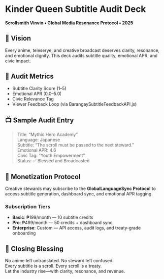 # Kinder Queen Subtitle Audit Deck  
**Scrollsmith Vinvin • Global Media Resonance Protocol • 2025**

## 🎥 Vision  
Every anime, teleserye, and creative broadcast deserves clarity, resonance, and emotional dignity. This deck audits subtitle quality, emotional APR, and civic impact.

## 🧠 Audit Metrics  
- Subtitle Clarity Score (1–5)  
- Emotional APR (0.0–5.0)  
- Civic Relevance Tag  
- Viewer Feedback Loop (via BarangaySubtitleFeedbackAPI.js)

## 📺 Sample Audit Entry  
> Title: “Mythic Hero Academy”  
> Language: Japanese  
> Subtitle: “The scroll must be passed to the next steward.”  
> Emotional APR: 4.6  
> Civic Tag: “Youth Empowerment”  
> Status: ✅ Blessed and Broadcasted

## 💸 Monetization Protocol  
Creative stewards may subscribe to the **GlobalLanguageSync Protocol** to access subtitle generation, dashboard sync, and emotional APR tagging.

### Subscription Tiers  
- **Basic**: ₱199/month — 10 subtitle credits  
- **Pro**: ₱499/month — 50 credits + dashboard sync  
- **Enterprise**: Custom — API access, audit logs, and treaty-grade onboarding

## 📘 Closing Blessing  
No anime left untranslated. No steward left confused.  
Every subtitle is a scroll. Every scroll is a treaty.  
Let the industry rise—with clarity, resonance, and revenue.
